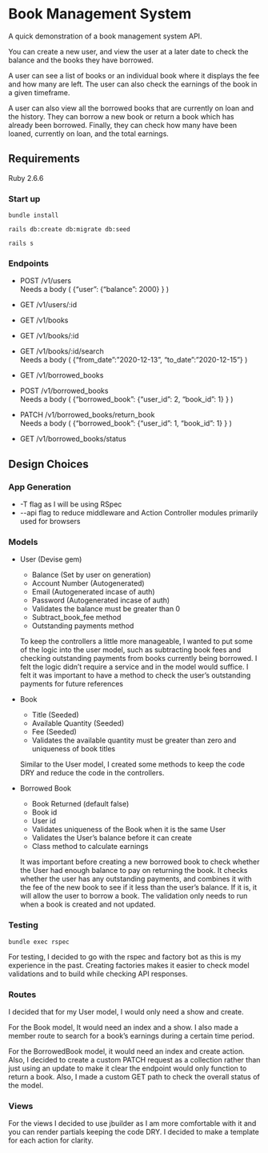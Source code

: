 # Book Management System

A quick demonstration of a book management system API.

  You can create a new user, and view the user at a later date to check the balance
and the books they have borrowed.

  A user can see a list of books or an individual book where it displays the fee
and how many are left. The user can also check the earnings of the book in a
given timeframe.

  A user can also view all the borrowed books that are currently on loan and the
history. They can borrow a new book or return a book which has already been
borrowed. Finally, they can check how many have been loaned, currently on loan,
and the total earnings.

## Requirements

Ruby 2.6.6

### Start up

``` bundle install ```

``` rails db:create db:migrate db:seed ```

``` rails s ```

### Endpoints

- POST  /v1/users\
        Needs a body ( {“user”: {“balance”: 2000} } )
- GET   /v1/users/:id

- GET   /v1/books
- GET   /v1/books/:id
- GET   /v1/books/:id/search\
        Needs a body ( {“from_date”:”2020-12-13”, “to_date”:”2020-12-15”} )

- GET   /v1/borrowed_books
- POST  /v1/borrowed_books\
        Needs a body ( {“borrowed_book”: {“user_id”: 2, “book_id”: 1} } )
- PATCH /v1/borrowed_books/return_book\
        Needs a body ( {“borrowed_book”: {“user_id”: 1, “book_id”: 1} } )
- GET   /v1/borrowed_books/status

## Design Choices

### App Generation

- -T flag as I will be using RSpec
- --api flag to reduce middleware and Action Controller modules primarily used
for browsers

### Models

- User (Devise gem)
    - Balance (Set by user on generation)
    - Account Number (Autogenerated)
    - Email (Autogenerated incase of auth)
    - Password (Autogenerated incase of auth)
    - Validates the balance must be greater than 0
    - Subtract_book_fee method
    - Outstanding payments method

  To keep the controllers a little more manageable, I wanted to put some of the
logic into the user model, such as subtracting book fees and checking outstanding
payments from books currently being borrowed. I felt the logic didn’t require a
service and in the model would suffice. I felt it was important to have a method
to check the user’s outstanding payments for future references

- Book
    - Title (Seeded)
    - Available Quantity (Seeded)
    - Fee (Seeded)
    - Validates the available quantity must be greater than zero and uniqueness
    of book titles

  Similar to the User model, I created some methods to keep the code DRY and
reduce the code in the controllers.


- Borrowed Book
    - Book Returned (default false)
    - Book id
    - User id
    - Validates uniqueness of the Book when it is the same User
    - Validates the User’s balance before it can create
    - Class method to calculate earnings

  It was important before creating a new borrowed book to check whether the User
had enough balance to pay on returning the book. It checks whether the user has
any outstanding payments, and combines it with the fee of the new book to see if
it less than the user’s balance. If it is, it will allow the user to borrow a
book. The validation only needs to run when a book is created and not updated.

### Testing

  ``` bundle exec rspec ```

  For testing, I decided to go with the rspec and factory bot as this is my
experience in the past. Creating factories makes it easier to check model validations
and to build while checking API responses.

### Routes

  I decided that for my User model, I would only need a show and create.

  For the Book model, It would need an index and a show. I also made a member
route to search for a book’s earnings during a certain time period.

  For the BorrowedBook model, it would need an index and create action. Also, I
decided to create a custom PATCH request as a collection rather than just using
an update to make it clear the endpoint would only function to return a book.
Also, I made a custom GET path to check the overall status of the model.

### Views

  For the views I decided to use jbuilder as I am more comfortable with it and
you can render partials keeping the code DRY. I decided to make a template for
each action for clarity.
